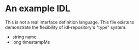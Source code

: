 # An example IDL

This is not a real interface definition language. This file exists to demonstrate the flexibility of idl-repository's "type" system.

* string name
* long timestampMs